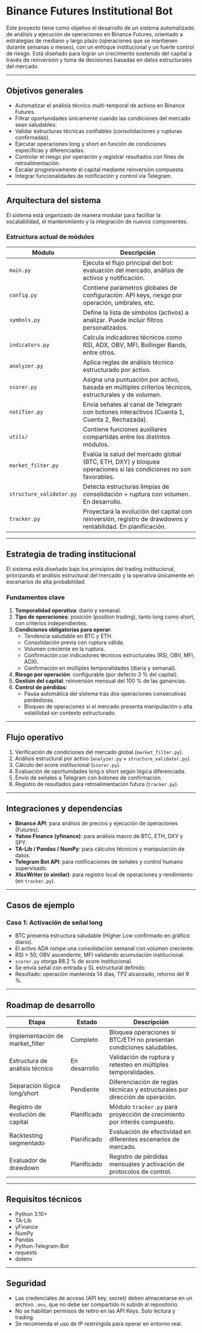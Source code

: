 # Binance Futures Institutional Bot

Este proyecto tiene como objetivo el desarrollo de un sistema automatizado de análisis y ejecución de operaciones en Binance Futures, orientado a estrategias de mediano y largo plazo (operaciones que se mantienen durante semanas o meses), con un enfoque institucional y un fuerte control de riesgo. Está diseñado para lograr un crecimiento sostenido del capital a través de reinversión y toma de decisiones basadas en datos estructurales del mercado.

---

## Objetivos generales

- Automatizar el análisis técnico multi-temporal de activos en Binance Futures.
- Filtrar oportunidades únicamente cuando las condiciones del mercado sean saludables.
- Validar estructuras técnicas confiables (consolidaciones y rupturas confirmadas).
- Ejecutar operaciones long y short en función de condiciones específicas y diferenciadas.
- Controlar el riesgo por operación y registrar resultados con fines de retroalimentación.
- Escalar progresivamente el capital mediante reinversión compuesta.
- Integrar funcionalidades de notificación y control vía Telegram.

---

## Arquitectura del sistema

El sistema está organizado de manera modular para facilitar la escalabilidad, el mantenimiento y la integración de nuevos componentes.

### Estructura actual de módulos

| Módulo                | Descripción                                                                                 |
|-----------------------|---------------------------------------------------------------------------------------------|
| `main.py`             | Ejecuta el flujo principal del bot: evaluación del mercado, análisis de activos y notificación. |
| `config.py`           | Contiene parámetros globales de configuración: API keys, riesgo por operación, umbrales, etc. |
| `symbols.py`          | Define la lista de símbolos (activos) a analizar. Puede incluir filtros personalizados.     |
| `indicators.py`       | Calcula indicadores técnicos como RSI, ADX, OBV, MFI, Bollinger Bands, entre otros.         |
| `analyzer.py`         | Aplica reglas de análisis técnico estructurado por activo.                                  |
| `scorer.py`           | Asigna una puntuación por activo, basada en múltiples criterios técnicos, estructurales y de volumen. |
| `notifier.py`         | Envía señales al canal de Telegram con botones interactivos (Cuenta 1, Cuenta 2, Rechazada). |
| `utils/`              | Contiene funciones auxiliares compartidas entre los distintos módulos.                      |
| `market_filter.py`    | Evalúa la salud del mercado global (BTC, ETH, DXY) y bloquea operaciones si las condiciones no son favorables. |
| `structure_validator.py` | Detecta estructuras limpias de consolidación + ruptura con volumen. En desarrollo.          |
| `tracker.py`          | Proyectará la evolución del capital con reinversión, registro de drawdowns y rentabilidad. En planificación. |

---

## Estrategia de trading institucional

El sistema está diseñado bajo los principios del trading institucional, priorizando el análisis estructural del mercado y la operativa únicamente en escenarios de alta probabilidad.

### Fundamentos clave

1. **Temporalidad operativa**: diario y semanal.
2. **Tipo de operaciones**: posición (position trading), tanto long como short, con criterios independientes.
3. **Condiciones obligatorias para operar**:
   - Tendencia saludable en BTC y ETH.
   - Consolidación previa con ruptura válida.
   - Volumen creciente en la ruptura.
   - Confirmación con indicadores técnicos estructurales (RSI, OBV, MFI, ADX).
   - Confirmación en múltiples temporalidades (diaria y semanal).
4. **Riesgo por operación**: configurable (por defecto 3 % del capital).
5. **Gestión del capital**: reinversión mensual del 100 % de las ganancias.
6. **Control de pérdidas**:
   - Pausa automática del sistema tras dos operaciones consecutivas perdedoras.
   - Bloqueo de operaciones si el mercado presenta manipulación o alta volatilidad sin contexto estructurado.

---

## Flujo operativo

1. Verificación de condiciones del mercado global (`market_filter.py`).
2. Análisis estructural por activo (`analyzer.py` + `structure_validator.py`).
3. Cálculo del score institucional (`scorer.py`).
4. Evaluación de oportunidades long o short según lógica diferenciada.
5. Envío de señales a Telegram con botones de confirmación.
6. Registro de resultados para retroalimentación futura (`tracker.py`).

---

## Integraciones y dependencias

- **Binance API**: para análisis de precios y ejecución de operaciones (Futures).
- **Yahoo Finance (yfinance)**: para análisis macro de BTC, ETH, DXY y SPY.
- **TA-Lib / Pandas / NumPy**: para cálculos técnicos y manipulación de datos.
- **Telegram Bot API**: para notificaciones de señales y control humano supervisado.
- **XlsxWriter (o similar)**: para registro local de operaciones y rendimiento (en `tracker.py`).

---

## Casos de ejemplo

### Caso 1: Activación de señal long

- BTC presenta estructura saludable (Higher Low confirmado en gráfico diario).
- El activo ADA rompe una consolidación semanal con volumen creciente.
- RSI > 50, OBV ascendente, MFI validando acumulación institucional.
- `scorer.py` otorga 88.2 % de score institucional.
- Se envía señal con entrada y SL estructural definido.
- Resultado: operación mantenida 14 días, TP2 alcanzado, retorno del 9 %.

---

## Roadmap de desarrollo

| Etapa                        | Estado       | Descripción                                                                      |
|-----------------------------|--------------|----------------------------------------------------------------------------------|
| Implementación de market_filter | Completo     | Bloquea operaciones si BTC/ETH no presentan condiciones saludables.             |
| Estructura de análisis técnico | En desarrollo | Validación de ruptura y retesteo en múltiples temporalidades.                   |
| Separación lógica long/short  | Pendiente    | Diferenciación de reglas técnicas y estructurales por dirección de operación.   |
| Registro de evolución de capital | Planificado  | Módulo `tracker.py` para proyección de crecimiento por interés compuesto.       |
| Backtesting segmentado        | Planificado  | Evaluación de efectividad en diferentes escenarios de mercado.                  |
| Evaluador de drawdown         | Planificado  | Registro de pérdidas mensuales y activación de protocolos de control.           |

---

## Requisitos técnicos

- Python 3.10+
- TA-Lib
- yFinance
- NumPy
- Pandas
- Python-Telegram-Bot
- requests
- dotenv

---

## Seguridad

- Las credenciales de acceso (API key, secret) deben almacenarse en un archivo `.env`, que no debe ser compartido ni subido al repositorio.
- No se habilitan permisos de retiro en las API Keys. Solo lectura y trading.
- Se recomienda el uso de IP restringida para operar en entorno real.
